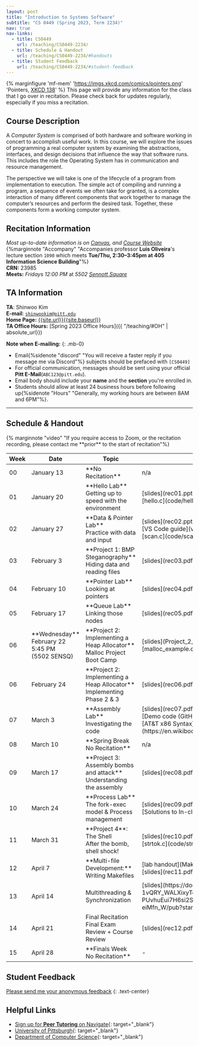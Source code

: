```yaml
---
layout: post
title: "Introduction to Systems Software"
subtitle: "CS 0449 (Spring 2023, Term 2234)"
nav: true
nav-links:
  - title: CS0449
    url: /teaching/CS0449-2234/
  - title: Schedule & Handout
    url: /teaching/CS0449-2234/#handouts
  - title: Student Feedback
    url: /teaching/CS0449-2234/#student-feedback
---
```


{% marginfigure 'mf-mem' 'https://imgs.xkcd.com/comics/pointers.png' 'Pointers, [XKCD 138](https://xkcd.com/138/)' %}
This page will provide any information for the class that I go over in recitation. Please check back for updates regularly, especially if you miss a recitation.

## Course Description
A *Computer System* is comprised of both hardware and software working in concert to accomplish useful work. In this course, we will explore the issues of programming a real computer system by examining the abstractions, interfaces, and design decisions that influence the way that software runs. This includes the role the Operating System has in communication and resource management.

The perspective we will take is one of the lifecycle of a program from implementation to execution. The simple act of compiling and running a program, a sequence of events we often take for granted, is a complex interaction of many different components that work together to manage the computer’s resources and perform the desired task. Together, these components form a working computer system.

## Recitation Information

_Most up-to-date information is on [Canvas](https://canvas.pitt.edu), and [Course Website](https://cs0449.gitlab.io/sp2023/)_ {%marginnote "Accompany" "Accompanies professor **Luis Oliveira**'s lecture section `1090` which meets **Tue/Thu, 2:30–3:45pm at 405 Information Science Building**"%}  
**CRN:** 23985  
**Meets:** _Fridays 12:00 PM_ at _5502 [Sennott Square](https://map.concept3d.com/?id=1315#!m/376171)_

## TA Information

**TA**: Shinwoo Kim  
**E-mail**: [`shinwookim@pitt.edu`](mailto:shiwookim@pitt.edu)  
**Home Page:** [{{site.url}}{{site.baseurl}}]({{site.url}}{{site.baseurl}}/)  
**TA Office Hours:** [Spring 2023 Office Hours]({{ "/teaching/#OH" | absolute_url}})

**Note when E-mailing:**
{: .mb-0}

- Email{%sidenote "discord" "You will receive a faster reply if you message me via Discord"%} subjects should be prefaced with `[CS0449]`
- For official communication, messages should be sent using your official **Pitt E-Mail**(`ABC123@pitt.edu`).
- Email body should include your **name** and the **section** you're enrolled in.
- Students should allow at least 24 business hours before following up{%sidenote "Hours" "Generally, my working hours are between 8AM and 6PM"%}.<span class="endmark"></span>


---

<h2 id="handouts">Schedule <em>&</em> Handout</h2> {% marginnote "video" "If you require access to Zoom, or the recitation recording, please contact me **prior** to the start of recitation"%}
<style>
  table tr td, table tr th{
    background-color: rgba(0,0,0, 0) !important;
  }
  td a {
    text-shadow: none !important;
  }
</style>
<div class="table-responsive">
<table class="table table-hover bg-none">
  <thead>
<tr>
<th class="text-center">Week</th>
<th class="text-center">Date</th>
<th>Topic</th>
<th class="text-center">Handout</th>
</tr>
</thead>
<tbody>
<tr>
<td class="text-center">00</td>
<td class="text-center">January 13</td>
<td>**No Recitation**</td>
<td class="text-center">n/a</td>
</tr>
<tr>
<td class="text-center">01</td>
<td class="text-center">January 20</td>
<td>**Hello Lab**<br>Getting up to speed with the environment</td>
<td class="text-center">[slides](rec01.pptx) <br> [hello.c](code/hello.c)</td>
</tr>
<tr>
<td class="text-center">02</td>
<td class="text-center">January 27</td>
      <td>**Data & Pointer Lab**<br>Practice with data and input</td>
      <td class="text-center">[slides](rec02.pptx) <br> [VS Code guide](vs_code.pdf) <br> [scan.c](code/scan.c)</td>
    </tr>
    <tr>
      <td class="text-center">03</td>
      <td class="text-center">February 3 </td>
      <td>**Project 1: BMP Steganography**<br>Hiding data and reading files</td>
      <td class="text-center">[slides](rec03.pdf)</td>
    </tr>
    <tr>
      <td class="text-center">04</td>
      <td class="text-center">February 10</td>
      <td>**Pointer Lab**<br>Looking at pointers</td>
      <td class="text-center">[slides](rec04.pdf)</td>
    </tr>
    <tr>
      <td class="text-center">05</td>
      <td class="text-center">February 17</td>
      <td>**Queue Lab**<br>Linking those nodes</td>
      <td class="text-center">[slides](rec05.pdf)</td>
    </tr>
    <tr>
      <td class="text-center">06</td>
      <td class="text-center">**Wednesday**<br/>February 22 5:45 PM<br/>(5502 SENSQ)</td>
      <td>**Project 2: Implementing a Heap Allocator**<br>Malloc Project Boot Camp</td>
      <td class="text-center">[slides](Project_2_Help_Session.pdf)<br>[malloc_example.c](code/malloc_example.c)</td>
    </tr>
    <tr>
      <td class="text-center">06</td>
      <td class="text-center">February 24</td>
      <td>**Project 2: Implementing a Heap Allocator**<br>Implementing Phase 2 & 3</td>
      <td class="text-center">[slides](rec06.pdf)</td>
    </tr>
    <tr>
      <td class="text-center">07</td>
      <td class="text-center">March 3</td>
      <td>**Assembly Lab**<br>Investigating the code</td>
      <td class="text-center">[slides](rec07.pdf)<br>[Demo code (GitHub)](https://github.com/shinwookim/ASM-demo)<br/>[AT&T x86 Syntax](https://en.wikibooks.org/wiki/X86_Assembly/GNU_assembly_syntax)</td>
    </tr> 
    <tr>
      <td class="text-center">08</td>
      <td class="text-center">March 10</td>
      <td>**Spring Break <br> No Recitation**</td>
      <td class="text-center">n/a</td>
    </tr>
    <tr>
      <td class="text-center">09</td>
      <td class="text-center">March 17</td>
      <td>**Project 3: Assembly bombs and attack** <br />Understanding the assembly</td>
      <td class="text-center">[slides](rec08.pdf)</td>
    </tr>
    <tr>
      <td class="text-center">10</td>
      <td class="text-center">March 24</td>
	    <td>**Process Lab**<br />The fork-exec model & Process management</td>
      <td class="text-center">[slides](rec09.pdf)<br />[Solutions to In-class Problems](rec09-soln.html)</td>
    </tr>
    <tr>
      <td class="text-center">11</td>
      <td class="text-center">March 31</td>
      <td>**Project 4**: The Shell<br>After the bomb, shell shock!</td>
      <td class="text-center">[slides](rec10.pdf)<br/>[strtok.c](code/strtok.c)</td>
    </tr>
    <tr>
      <td class="text-center">12</td>
      <td class="text-center">April 7</td>
      <td>**Multi-file Development:**<br/>Writing Makefiles
</td>
      <td class="text-center">[lab handout](Makefile-lab.html)<br/>[slides](rec11.pdf)</td>
    </tr>
    <tr>
      <td class="text-center">13</td>
      <td class="text-center">April 14</td>
      <td>Multithreading & Synchronization</td>
      <td class="text-center">[slides](https://docs.google.com/presentation/d/e/2PACX-1vQRY_WALXixyTeEOCF6g--PUvhuEui7H6si2SMGct2gDzqkqjkwbMEwDdk0U7OvlNTMuP01-eiMfn_W/pub?start=false&loop=false&delayms=60000)</td>
    </tr>
    <tr>
      <td class="text-center">14</td>
      <td class="text-center">April 21</td>
      <td>Final Recitation <br>Final Exam Review + Course Review</td>
      <td class="text-center">[slides](rec12.pdf)</td>
    </tr>
    <tr>
      <td class="text-center">15</td>
      <td class="text-center">April 28</td>
      <td>**Finals Week <br> No Recitation**</td>
      <td class="text-center">-</td>
    </tr>
  </tbody>
</table>
</div>





## Student Feedback

[Please send me your anonymous feedback](https://pitt.co1.qualtrics.com/jfe/form/SV_dd9suL0AkJctj2S)
{: .text-center}

## Helpful Links

- [Sign up for **Peer Tutoring** on Navigate](https://pitt.guide.eab.com/){: target="\_blank"}
- [University of Pittsburgh](https://pitt.edu){: target="\_blank"}
- [Department of Computer Science](https://cs.pitt.edu){: target="\_blank"}
 









